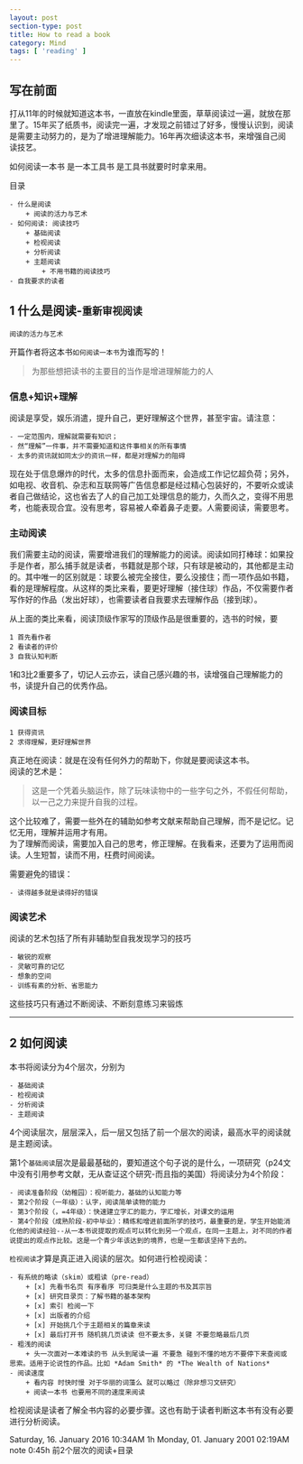 ```yaml
---
layout: post
section-type: post
title: How to read a book
category: Mind
tags: [ 'reading' ]
---
```

## 写在前面

打从11年的时候就知道这本书，一直放在kindle里面，草草阅读过一遍，就放在那里了。15年买了纸质书，阅读完一遍，才发现之前错过了好多，慢慢认识到，阅读是需要主动努力的，是为了增进理解能力。16年再次细读这本书，来增强自己阅读技艺。

如何阅读一本书 是一本工具书 是工具书就要时时拿来用。

目录

	- 什么是阅读
		+ 阅读的活力与艺术
	- 如何阅读: 阅读技巧
		+ 基础阅读
		+ 检视阅读
		+ 分析阅读
		+ 主题阅读
			+ 不用书籍的阅读技巧
	- 自我要求的读者

## 1 什么是阅读-`重新审视阅读`

	阅读的活力与艺术

开篇作者将这本书`如何阅读一本书`为谁而写的！ 

> 为那些想把读书的主要目的当作是增进理解能力的人

### 信息+知识+理解

阅读是享受，娱乐消遣，提升自己，更好理解这个世界，甚至宇宙。请注意：

	- 一定范围内，理解就需要有知识；
	- 然“理解”一件事，并不需要知道和这件事相关的所有事情
	- 太多的资讯就如同太少的资讯一样，都是对理解力的阻碍

现在处于信息爆炸的时代，太多的信息扑面而来，会造成工作记忆超负荷；另外，如电视、收音机、杂志和互联网等广告信息都是经过精心包装好的，不要听众或读者自己做结论，这也省去了人的自己加工处理信息的能力，久而久之，变得不用思考，也能表现合宜。没有思考，容易被人牵着鼻子走要。人需要阅读，需要思考。

### 主动阅读

我们需要主动的阅读，需要增进我们的理解能力的阅读。阅读如同打棒球：如果投手是作者，那么捕手就是读者，书籍就是那个球，只有球是被动的，其他都是主动的。其中唯一的区别就是：球要么被完全接住，要么没接住；而一项作品如书籍，看的是理解程度。从这样的类比来看，要更好理解（接住球）作品，不仅需要作者写作好的作品（发出好球），也需要读者自我要求去理解作品（接到球）。

从上面的类比来看，阅读顶级作家写的顶级作品是很重要的，选书的时候，要

	1 首先看作者
	2 看读者的评价
	3 自我认知判断

1和3比2重要多了，切记人云亦云，读自己感兴趣的书，读增强自己理解能力的书，读提升自己的优秀作品。

### 阅读目标

	1 获得资讯
	2 求得理解，更好理解世界

真正地在阅读：就是在没有任何外力的帮助下，你就是要阅读这本书。  
阅读的艺术是：

> 这是一个凭着头脑运作，除了玩味读物中的一些字句之外，不假任何帮助，以一己之力来提升自我的过程。

这个比较难了，需要一些外在的辅助如参考文献来帮助自己理解，而不是记忆。记忆无用，理解并运用才有用。  
为了理解而阅读，需要加入自己的思考，修正理解。在我看来，还要为了运用而阅读。人生短暂，读而不用，枉费时间阅读。

需要避免的错误：  
	
	- 读得越多就是读得好的错误

### 阅读艺术

阅读的艺术包括了所有非辅助型自我发现学习的技巧

	- 敏锐的观察
	- 灵敏可靠的记忆
	- 想象的空间
	- 训练有素的分析、省思能力

这些技巧只有通过不断阅读、不断刻意练习来锻炼

---

## 2 如何阅读

本书将阅读分为4个层次，分别为

	- 基础阅读
	- 检视阅读
	- 分析阅读
	- 主题阅读

4个阅读层次，层层深入，后一层又包括了前一个层次的阅读，最高水平的阅读就是主题阅读。

第1个`基础阅读`层次是最最基础的，要知道这个句子说的是什么，一项研究（p24文中没有引用参考文献，无从查证这个研究-而且指的美国）将阅读分为4个阶段：

	- 阅读准备阶段（幼稚园）：视听能力，基础的认知能力等
	- 第2个阶段（一年级）：认字，阅读简单读物的能力
	- 第3个阶段（，=4年级）：快速建立字汇的能力，字汇增长，对课文的运用
	- 第4个阶段（成熟阶段-初中毕业）：精练和增进前面所学的技巧，最重要的是，学生开始能消化他的阅读经验--从一本书说提取的观点可以转化到另一个观点，在同一主题上，对不同的作者说提出的观点作比较。这是一个青少年该达到的境界，也是一生都该坚持下去的。

`检视阅读`才算是真正进入阅读的层次。如何进行检视阅读：

	- 有系统的略读（skim）或粗读（pre-read）
		+ [x] 先看书名页 有序看序 可归类是什么主题的书及其宗旨
		+ [x] 研究目录页：了解书籍的基本架构
		+ [x] 索引 检阅一下
		+ [x] 出版者的介绍
		+ [x] 开始挑几个于主题相关的篇章来读
		+ [x] 最后打开书 随机挑几页读读 但不要太多，关键 不要忽略最后几页
	- 粗浅的阅读
		+ 头一次面对一本难读的书 从头到尾读一遍 不要急 碰到不懂的地方不要停下来查阅或思索。适用于论说性的作品。比如 *Adam Smith* 的 *The Wealth of Nations*
	- 阅读速度
		+ 看内容 时快时慢 对于华丽的词藻么 就可以略过（除非想习文研究）
		+ 阅读一本书 也要用不同的速度来阅读

检视阅读是读者了解全书内容的必要步骤。这也有助于读者判断这本书有没有必要进行分析阅读。

Saturday, 16. January 2016 10:34AM 1h
Monday, 01. January 2001 02:19AM 
 note 0:45h 前2个层次的阅读+目录 


